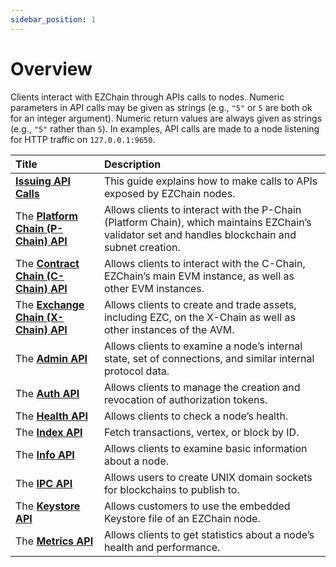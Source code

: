 ```yaml
---
sidebar_position: 1
---
```


# Overview

Clients interact with EZChain through APIs calls to nodes. Numeric parameters in API calls may be given as strings (e.g., `"5"` or `5` are both ok for an integer argument). Numeric return values are always given as strings (e.g., `"5"` rather than `5`). In examples, API calls are made to a node listening for HTTP traffic on `127.0.0.1:9650`.

| Title | Description |
| :--- | :--- |
| [**Issuing API Calls**](issuing-api-calls.md) | This guide explains how to make calls to APIs exposed by EZChain nodes. |
| The [**Platform Chain (P-Chain) API**](p-chain.md) | Allows clients to interact with the P-Chain (Platform Chain), which maintains EZChain’s validator set and handles blockchain and subnet creation. |
| The [**Contract Chain (C-Chain) API**](c-chain.md) | Allows clients to interact with the C-Chain, EZChain’s main EVM instance, as well as other EVM instances. |
| The [**Exchange Chain (X-Chain) API**](x-chain.mdx) | Allows clients to create and trade assets, including EZC, on the X-Chain as well as other instances of the AVM. |
| The [**Admin API**](admin.md) | Allows clients to examine a node’s internal state, set of connections, and similar internal protocol data. |
| The [**Auth API**](auth.md) | Allows clients to manage the creation and revocation of authorization tokens. |
| The [**Health API**](health.md) | Allows clients to check a node’s health. |
| The [**Index API**](index-api.md) | Fetch transactions, vertex, or block by ID. |
| The [**Info API**](info.md) | Allows clients to examine basic information about a node. |
| The [**IPC API**](ipc.md) | Allows users to create UNIX domain sockets for blockchains to publish to. |
| The [**Keystore API**](keystore.md) | Allows customers to use the embedded Keystore file of an EZChain node. |
| The [**Metrics API**](metrics.md) | Allows clients to get statistics about a node’s health and performance. |



